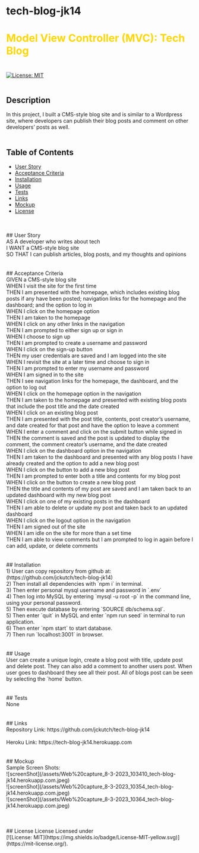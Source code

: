 # tech-blog-jk14

# <font color="gold">Model View Controller (MVC): Tech Blog</font>
# 
 
 [![License: MIT](https://img.shields.io/badge/License-MIT-yellow.svg)](https://mit-license.org/)<br />
<br />
## Description<br />
In this project, I built a CMS-style blog site and is similar to a Wordpress site, where developers can publish their blog posts and comment on other developers’ posts as well.
<br />
<br />
## Table of Contents<br />

  * [User Story](#userstory)
  * [Acceptance Criteria](#acceptance)
  * [Installation](#installation)
  * [Usage](#usage)
  * [Tests](#tests)
  * [Links](#links)
  * [Mockup](#mockup)
  * [License](#license)
<br />
<br />
## User Story<br />
  <a name="userstory"></a>
AS A developer who writes about tech<br />
I WANT a CMS-style blog site<br />
SO THAT I can publish articles, blog posts, and my thoughts and opinions<br />
<br />
<br />
## Acceptance Criteria<br />
  <a name="acceptance"></a>
GIVEN a CMS-style blog site<br />
WHEN I visit the site for the first time<br />
THEN I am presented with the homepage, which includes existing blog posts if any have been posted; navigation links for the homepage and the dashboard; and the option to log in<br />
WHEN I click on the homepage option<br />
THEN I am taken to the homepage<br />
WHEN I click on any other links in the navigation<br />
THEN I am prompted to either sign up or sign in<br />
WHEN I choose to sign up<br />
THEN I am prompted to create a username and password<br />
WHEN I click on the sign-up button<br />
THEN my user credentials are saved and I am logged into the site<br />
WHEN I revisit the site at a later time and choose to sign in<br />
THEN I am prompted to enter my username and password<br />
WHEN I am signed in to the site<br />
THEN I see navigation links for the homepage, the dashboard, and the option to log out<br />
WHEN I click on the homepage option in the navigation<br />
THEN I am taken to the homepage and presented with existing blog posts that include the post title and the date created<br />
WHEN I click on an existing blog post<br />
THEN I am presented with the post title, contents, post creator’s username, and date created for that post and have the option to leave a comment<br />
WHEN I enter a comment and click on the submit button while signed in<br />
THEN the comment is saved and the post is updated to display the comment, the comment creator’s username, and the date created<br />
WHEN I click on the dashboard option in the navigation<br />
THEN I am taken to the dashboard and presented with any blog posts I have already created and the option to add a new blog post<br />
WHEN I click on the button to add a new blog post<br />
THEN I am prompted to enter both a title and contents for my blog post<br />
WHEN I click on the button to create a new blog post<br />
THEN the title and contents of my post are saved and I am taken back to an updated dashboard with my new blog post<br />
WHEN I click on one of my existing posts in the dashboard<br />
THEN I am able to delete or update my post and taken back to an updated dashboard<br />
WHEN I click on the logout option in the navigation<br />
THEN I am signed out of the site<br />
WHEN I am idle on the site for more than a set time<br />
THEN I am able to view comments but I am prompted to log in again before I can add, update, or delete comments<br />
<br />
<br />
## Installation <br />
  <a name="installation"></a>
    1) User can copy repository from github at: (https://github.com/jckutch/tech-blog-jk14)<br />
    2) Then install all dependencies with `npm i` in terminal.<br />
    3) Then enter personal mysql username and password in `.env`<br />
    4) Then log into MySQL by entering `mysql -u root -p` in the command line, using your personal password.<br />
    5) Then execute database by entering `SOURCE db/schema.sql`.<br />
    5) Then enter `quit` in MySQL and enter `npm run seed` in terminal to run application.<br />
    6) Then enter `npm start` to start database.<br />
    7) Then run `localhost:3001` in browser.<br />
<br />
<br />
## Usage<br />
  <a name="usage"></a>
User can create a unique login, create a blog post with title, update post and delete post.  They can also add a comment to another users post.
When user goes to dashboard they see all their post.
All of blogs post can be seen by selecting the `home` button.<br />
<br />
<br />
## Tests<br />
  <a name="tests"></a>
None<br />
<br />
<br />
## Links
  <a name="links"></a><br />
Repository Link:  https://github.com/jckutch/tech-blog-jk14<br />
<br />
Heroku Link:  https://tech-blog-jk14.herokuapp.com<br />
<br />
<br />
## Mockup
  <a name="mockup"></a>
<br />
Sample Screen Shots:<br />
![screenShot](/assets/Web%20capture_8-3-2023_103410_tech-blog-jk14.herokuapp.com.jpeg)<br />
![screenShot](/assets/Web%20capture_8-3-2023_10354_tech-blog-jk14.herokuapp.com.jpeg)<br />
![screenShot](/assets/Web%20capture_8-3-2023_10364_tech-blog-jk14.herokuapp.com.jpeg)<br />
<br />
<br />
<br />
## License 
  <a name="license"></a> License
Licensed under <br /> [![License: MIT](https://img.shields.io/badge/License-MIT-yellow.svg)](https://mit-license.org/).